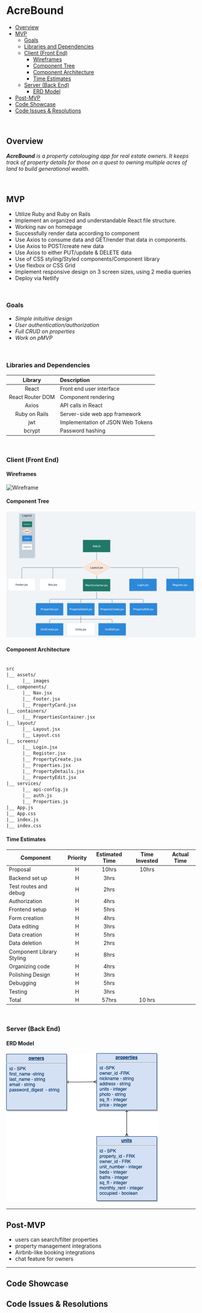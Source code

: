 # AcreBound

- [Overview](#overview)
- [MVP](#mvp)
  - [Goals](#goals)
  - [Libraries and Dependencies](#libraries-and-dependencies)
  - [Client (Front End)](#client-front-end)
    - [Wireframes](#wireframes)
    - [Component Tree](#component-tree)
    - [Component Architecture](#component-architecture)
    - [Time Estimates](#time-estimates)
  - [Server (Back End)](#server-back-end)
    - [ERD Model](#erd-model)
- [Post-MVP](#post-mvp)
- [Code Showcase](#code-showcase)
- [Code Issues & Resolutions](#code-issues--resolutions)

<br>

## Overview

_**AcreBound** is a property catolouging app for real estate owners. It keeps track of property details for those on a quest to owning multiple acres of land to build generational wealth._


<br>

## MVP

- Utilize Ruby and Ruby on Rails
- Implement an organized and understandable React file structure.
- Working nav on homepage 
- Successfully render data according to component 
- Use Axios to consume data and GET/render that data in components.
- Use Axios to POST/create new data
- Use Axios to either PUT/update & DELETE data
- Use of CSS styling/Styled components/Component library 
- Use flexbox or CSS Grid
- Implement responsive design on 3 screen sizes, using 2 media queries
- Deploy via Netlify

<br>

### Goals

- _Simple inituitive design_
- _User authentication/authorization_
- _Full CRUD on properties_
- _Work on pMVP_

<br>

### Libraries and Dependencies

|     Library      | Description                                |
| :--------------: | :----------------------------------------- |
|      React       | Front end user interface |
| React Router DOM | Component rendering |
|      Axios       | API calls in React |
|   Ruby on Rails  | Server-side web app framework |
|       jwt        | Implementation of JSON Web Tokens |
|      bcrypt      | Password hashing|

<br>

### Client (Front End)

#### Wireframes

![Wireframe](https://github.com/tiffanybibby/acrebound/blob/main/assets/wireframe.png?raw=true)

#### Component Tree

![Component Tree](https://github.com/tiffanybibby/acrebound/blob/main/assets/component_hierarchy.png?raw=true)

#### Component Architecture

``` structure

src
|__ assets/
      |__ images
|__ components/
      |__ Nav.jsx
      |__ Footer.jsx
      |__ PropertyCard.jsx
|__ containers/
      |__ PropertiesContainer.jsx
|__ layout/
      |__ Layout.jsx
      |__ Layout.css
|__ screens/
      |__ Login.jsx
      |__ Register.jsx
      |__ PropertyCreate.jsx
      |__ Properties.jsx
      |__ PropertyDetails.jsx
      |__ PropertyEdit.jsx
|__ services/
      |__ api-config.js
      |__ auth.js
      |__ Properties.js
|__ App.js
|__ App.css
|__ index.js
|__ index.css

```

#### Time Estimates

> 


| Component                 | Priority | Estimated Time | Time Invested | Actual Time |
| ------------------------- | :------: | :------------: | :-----------------: | :---------: |
| Proposal                  |    H     |      10hrs      |     10hrs     |        |
|Backend set up   |    H     |      3hrs       |         |       |
| Test routes and debug                |    H     |      2hrs      |           |         |
| Authorization           |    H     |      4hrs      |         |        |
|Frontend setup          |    H     |      5hrs      |           |        |
| Form creation             |    H     |      4hrs      |          |         |
| Data editing              |    H     |      3hrs      |           |         |
| Data creation             |    H     |      5hrs      |           |         |
| Data deletion             |    H     |      2hrs      |           |         |
| Component Library Styling |    H     |      8hrs      |         |        |
| Organizing code           |    H     |      4hrs      |          |        |
| Polishing Design          |    H     |      3hrs      |           |         |
| Debugging                 |    H     |      5hrs      |          |         |
| Testing                   |    H     |      3hrs      |           |         |
| Total                     |    H     |      57hrs     |    10 hrs   |     |


<br>

### Server (Back End)

#### ERD Model

![ERD Model](https://github.com/tiffanybibby/acrebound/blob/main/assets/erd.png?raw=true)
<br>


***

## Post-MVP

- users can search/filter properties
- property management integrations
- Airbnb-like booking integrations
- chat feature for owners

***

## Code Showcase

> 

## Code Issues & Resolutions

> 